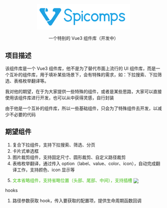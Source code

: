 <p align="center">
  <img width="300px" src="./docs/public/logo.png">
</p>

<p align="center">一个特别的 Vue3 组件库（开发中）</p>

## 项目描述

该组件库是一个 Vue3 组件库，他不是为了替代市面上流行的 UI 组件库，而是一个互补的组件库，用于填补某些场景下，会有特殊的需求，如：下拉搜索、下拉筛选、表格枚举翻译等。

我对他的期望，在于为大家提供一些特殊的组件，或者是某些思路，大家可以直接使用该组件库进行开发，也可以从中获得灵感，自行封装

由于他是一个互补的组件库，所以一些基础组件，只会为了特殊组件去开发，以减少不必要的代码

## 期望组件

1. 复合下拉组件，支持下拉搜索、筛选、分页
2. 卡片式单选框
3. 图片裁剪组件，支持固定尺寸、圆形裁剪、自定义路径裁剪
4. 表格枚举翻译，通过传入 option（label、value、color、icon），自动完成翻译工作，支持颜色、icon 显示等
5. <p style="color: #43BE15">文本省略组件，支持省略位置（头部、尾部、中间），支持插槽 <img src="https://img.shields.io/badge/完成-{}.svg" style="vertical-align: middle;" /></p>

hooks

1. 路径参数获取 hook，传入要获取的配置项，提供生命周期函数回调
